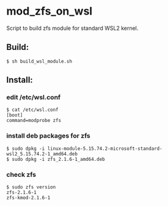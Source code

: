 # mod_zfs_on_wsl
Script to build zfs module for standard WSL2 kernel.

## Build:
```
$ sh build_wsl_module.sh
```

## Install:

### edit /etc/wsl.conf
```
$ cat /etc/wsl.conf
[boot]
command=modprobe zfs
```

### install deb packages for zfs
```
$ sudo dpkg -i linux-module-5.15.74.2-microsoft-standard-wsl2_5.15.74.2-1_amd64.deb
$ sudo dpkg -i zfs_2.1.6-1_amd64.deb
```

### check zfs
```
$ sudo zfs version
zfs-2.1.6-1
zfs-kmod-2.1.6-1
```

